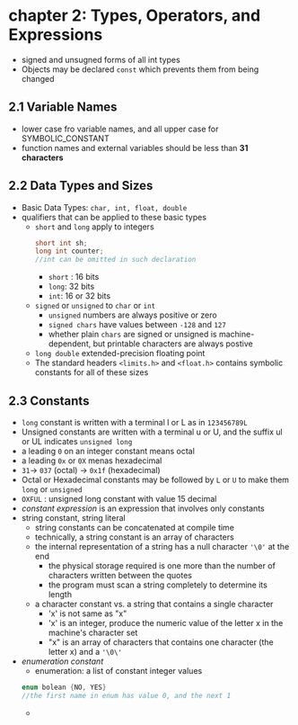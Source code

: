 # chapter 2: Types, Operators, and Expressions

- signed and unsugned forms of all int types
- Objects may be declared `const` which prevents them from being changed


## 2.1 Variable Names
- lower case fro variable names, and all upper case for SYMBOLIC_CONSTANT
- function names and external variables should be less than **31 characters**

## 2.2 Data Types and Sizes
- Basic Data Types: `char, int, float, double`
- qualifiers that can be applied to these basic types
    - `short` and `long` apply to integers
        ```C
        short int sh;
        long int counter;
        //int can be omitted in such declaration
        ```
        - `short` : 16 bits 
        - `long`: 32 bits
        - `int`: 16 or 32 bits
    - `signed` or `unsigned` to `char` or `int`
        - `unsigned` numbers are always positive or zero 
        -  `signed chars` have values between `-128` and `127`
        -  whether plain `chars` are signed or unsigned is machine-dependent, but printable characters are always postive
    - `long double` extended-precision floating point
    - The standard headers `<limits.h>` and `<float.h>` contains symbolic constants for all of these sizes

## 2.3 Constants
- `long` constant is written with a terminal l or L as in `123456789L`
- Unsigned constants are written with a terminal u or U, and the suffix ul or UL indicates `unsigned long`
- a leading `0` on an integer constant means octal
- a leading `0x` or `0X` menas hexadecimal
- `31`-> `037` (octal) -> `0x1f` (hexadecimal)
- Octal or Hexadecimal constants may be followed by `L` or `U` to make them `long` or `unsigned`
- `OXFUL` : unsigned long constant with value 15 decimal
- *constant expression* is an expression that involves only constants
- string constant, string literal
    - string constants can be concatenated at compile time
    - technically, a string constant is an array of characters
    - the internal representation of a string has a null character `'\0'` at the end
        - the physical storage required is one more than the number of characters written between the quotes
        - the program must scan a string completely to determine its length
    - a character constant vs. a string that contains a single character
        - 'x' is not same as "x"
        - 'x' is an integer, produce the numeric value of the letter x in the machine's character set
        - "x" is an array of characters that contains one character (the letter x) and a `'\0\'`
- *enumeration constant*
    - enumeration: a list of constant integer values
    ```C
    enum bolean {NO, YES}
    //the first name in enum has value 0, and the next 1
    ```
    - 
